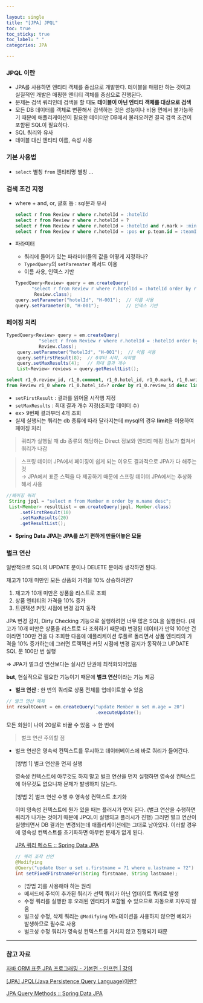 ```yaml
---

layout: single
title: "[JPA] JPQL"
toc: true
toc_sticky: true
toc_label: " "
categories: JPA

---
```


### JPQL 이란

- JPA를 사용하면 엔티티 객체를 중심으로 개발한다. 테이블을 매핑만 하는 것이고 실질적인 개발은 매핑한 엔티티 객체를 중심으로 진행된다.
- 문제는 검색 쿼리인데 검색을 할 때도 **테이블이 아닌 엔티티 객체를 대상으로 검색**
- 모든 DB 데이터를 객체로 변환해서 검색하는 것은 성능이나 비용 면에서 불가능하기 때문에 애플리케이션이 필요한 데이터만 DB에서 불러오려면 결국 검색 조건이 포함된 SQL이 필요하다.
- SQL 쿼리와 유사
- 테이블 대신 엔티티 이름, 속성 사용

### 기본 사용법

- `select` 별칭 `from` 엔티티명 별칭 …

### 검색 조건 지정

- where + and, or, 괄호 등 : sql문과 유사
    
    ```sql
    select r from Review r where r.hotelId = :hotelId
    select r from Review r where r.hotelId = ?
    select r from Review r where r.hotelId = :hotelId and r.mark > :minMark
    select r from Review r where r.hotelId = :pos or p.team.id = :teamId
    ```
    

- 파라미터
    - 쿼리에 들어가 있는 파라미터들의 값을 어떻게 지정하나?
    - `TypedQuery`의 `setParemater` 메서드 이용
    - 이름 사용, 인덱스 기반
    
    ```java
    TypedQuery<Review> query = em.createQuery(
    	  "select r from Review r where r.hotelId = :hotelId order by r.id desc",
    	   Review.class);
    query.setParameter("hotelId", "H-001");  // 이름 사용
    query.setParameter(0, "H-001");          // 인덱스 기반
    ```
    

### 페이징 처리

```java
TypedQuery<Review> query = em.createQuery(
            "select r from Review r where r.hotelId = :hotelId order by r.id desc",
            Review.class);
    query.setParameter("hotelId", "H-001");  // 이름 사용
    query.setFirstResult(8);  // 0부터 시작, 시작행
    query.setMaxResults(4);   // 최대 결과 개수
    List<Review> reviews = query.getResultList();
```

```sql
select r1_0.review_id, r1_0.comment, r1_0.hotel_id, r1_0.mark, r1_0.writer_name
from Review r1_0 where r1_0.hotel_id=? order by r1_0.review_id desc limit ?,?
```

- `setFirstResult` : 결과를 읽어올 시작행 지정
- `setMaxResults` : 최대 결과 개수 지정(조회할 데이터 수)
- ex> 9번째 결과부터 4개 조회
- 실제 실행되는 쿼리는 db 종류에 따라 달라지는데 mysql의 경우 **limit**을 이용하여 페이징 처리

> 쿼리가 실행될 때 db 종류의 해당하는 Direct 정보와 엔티티 매핑 정보가 합쳐서 쿼리가 나감
> 

> 스프링 데이터 JPA에서 페이징이 쉽게 되는 이유도 결과적으로 JPA가 다 해주는 것 
<br> → JPA에서 표준 스펙을 다 제공하기 때문에 스프링 데이터 JPA에서는 추상화해서 사용
> 

```java
//페이징 쿼리
 String jpql = "select m from Member m order by m.name desc";
 List<Member> resultList = em.createQuery(jpql, Member.class)
	 .setFirstResult(10)
	 .setMaxResults(20)
	 .getResultList();
```

- **Spring Data JPA는 JPA를 쓰기 편하게 만들어놓은 모듈**

### 벌크 연산

일반적으로 SQL의 UPDATE 문이나 DELETE 문이라 생각하면 된다.

재고가 10개 미만인 모든 상품의 가격을 10% 상승하려면?

1. 재고가 10개 미만은 상품을 리스트로 조회
2. 상품 엔티티의 가격을 10% 증가
3. 트랜잭션 커밋 시점에 변경 감지 동작

JPA 변경 감지, Dirty Checking 기능으로 실행하려면 너무 많은 SQL을 실행한다. (재고가 10개 미만은 상품을 리스트로 다 조회하기 때문에) 변경된 데이터가 만약 100만 건이라면 100만 건을 다 조회한 다음에 애플리케이션 루플르 돌리면서 상품 엔티티의 가격을 10% 증가하는데 그러면 트랙잭션 커밋 시점에 변경 감지가 동작하고 UPDATE SQL 문 100만 번 실행

⇒ JPA가 벌크성 연산보다는 실시간 단권에 최적화되어있음

**but**, 현실적으로 필요한 기능이기 때문에 **벌크 연산**이라는 기능 제공

- **벌크 연산** : 한 번의 쿼리로 상품 전체를 업데이트할 수 있음

```java
// 벌크 연산 예제
int resultCount = em.createQuery("update Member m set m.age = 20") 
								 .executeUpdate();
```

모든 회원이 나이 20살로 바꿀 수 있음 → 한 번에

> 벌크 연산 주의할 점
> 
- 벌크 연산은 영속석 컨텍스트를 무시하고 데이터베이스에 바로 쿼리가 들어간다.
    
    [방법 1] 벌크 연산을 먼저 실행
    
    영속성 컨텍스트에 아무것도 하지 말고 벌크 연산을 먼저 실행하면 영속성 컨텍스트에 아무것도 없으니까 문제가 발생하지 않는다.
    
    [방법 2] 벌크 연산 수행 후 영속성 컨텍스트 초기화
    
    이미 영속성 컨텍스트에 뭔가 있을 때는 플러시가 먼저 된다. (벌크 연산을 수행하면 쿼리가 나가는 것이기 때문에 JPQL이 실행되고 플러시가 진행) 그러면 벌크 연산이 실행되면서 DB 결과는 변경되는데 애플리케이션에는 그대로 남아있다. 이러할 경우에 영속성 컨텍스트를 초기화하면 아무런 문제가 없게 된다. 
    
    [JPA 쿼리 메소드 :: Spring Data JPA](https://docs.spring.io/spring-data/jpa/reference/jpa/query-methods.html#jpa.modifying-queries)
    
    ```java
    // 쿼리 조작 선언
    @Modifying
    @Query("update User u set u.firstname = ?1 where u.lastname = ?2")
    int setFixedFirstnameFor(String firstname, String lastname);
    ```
    
    - [방법 2]를 사용해야 하는 원리
    - 메서드에 주석이 추가된 쿼리가 선택 쿼리가 아닌 업데이트 쿼리로 발생
    - 수정 쿼리를 실행한 후 오래된 엔티티가 포함될 수 있으므로 자동으로 지우지 않음
    - 벌크성 수정, 삭제 쿼리는 `@Modifying` 어노테이션을 사용하지 않으면 예외가 발생하므로 필수로 사용
    - 벌크성 수정 쿼리가 영속성 컨텍스트를 거치지 않고 진행되기 때문
    

---

### 참고 자료

[자바 ORM 표준 JPA 프로그래밍 - 기본편 - 인프런 | 강의](https://www.inflearn.com/course/ORM-JPA-Basic)

[[JPA] JPQL(Java Persistence Query Language)이란?](https://dev-coco.tistory.com/141)

[JPA Query Methods :: Spring Data JPA](https://docs.spring.io/spring-data/jpa/reference/jpa/query-methods.html#jpa.modifying-queries)